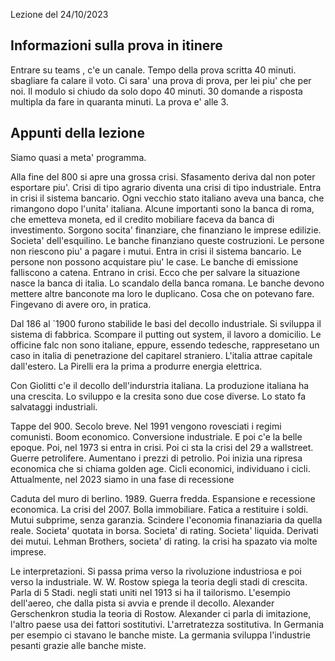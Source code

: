 Lezione del 24/10/2023

## Informazioni sulla prova in itinere

Entrare su teams , c'e un canale. Tempo della prova scritta 40 minuti. sbagliare fa calare il voto. Ci sara' una prova di prova, per lei piu' che per noi. Il modulo si chiudo da solo dopo 40 minuti. 30 domande a risposta multipla da fare in quaranta minuti. La prova e' alle 3. 

## Appunti della lezione

Siamo quasi a meta' programma.

Alla fine del 800 si apre una grossa crisi. Sfasamento deriva dal non poter esportare piu'. Crisi di tipo agrario diventa una crisi di tipo industriale. Entra in crisi il sistema bancario. Ogni vecchio stato italiano aveva una banca, che rimangono dopo l'unita' italiana. Alcune importanti sono la banca di roma, che emetteva moneta, ed il credito mobiliare faceva da banca di investimento. Sorgono socita' finanziare, che finanziano le imprese edilizie. Societa' dell'esquilino. Le banche finanziano queste costruzioni. Le persone non riescono piu' a pagare i mutui. Entra in crisi il sistema bancario. Le persone non possono acquistare piu' le case. Le banche di emissione falliscono a catena. Entrano in crisi. Ecco che per salvare la situazione nasce la banca di italia. Lo scandalo della banca romana. Le banche devono mettere altre banconote ma loro le duplicano. Cosa che on potevano fare. Fingevano di avere oro, in pratica. 

Dal 186 al `1900 furono stabilide le basi del decollo industriale. Si sviluppa il sistema di fabbrica. Scompare il putting out system, il lavoro a domicilio. Le officine falc non sono italiane, eppure, essendo tedesche, rappresetano un caso in italia di penetrazione del capitarel straniero. L'italia attrae capitale dall'estero. La Pirelli era la prima a produrre energia elettrica. 

Con Giolitti c'e il decollo dell'indurstria italiana. La produzione italiana ha una crescita. Lo sviluppo e la cresita sono due cose diverse. Lo stato fa salvataggi industriali. 

Tappe del 900.
Secolo breve. Nel 1991 vengono rovesciati i regimi comunisti. Boom economico. Conversione industriale. E poi c'e la belle epoque. Poi, nel 1973 si entra in crisi. Poi ci sta la crisi del 29 a wallstreet. Guerre petrolifere. Aumentano i prezzi di petrolio. Poi inizia una ripresa economica che si chiama golden age. Cicli economici, individuano i cicli. Attualmente, nel 2023 siamo in una fase di recessione

 Caduta del muro di berlino. 1989. Guerra fredda. Espansione e recessione economica. La crisi del 2007. Bolla immobiliare. Fatica a restituire i soldi. Mutui subprime, senza garanzia. Scindere l'economia finanaziaria da quella reale. Societa' quotata in borsa. Societa' di rating. Societa' liquida. Derivati dei mutui. Lehman Brothers, societa' di rating. la crisi ha spazato via molte imprese.
 
 Le interpretazioni. Si passa prima verso la rivoluzione industriosa e poi verso la industriale. W. W. Rostow spiega la teoria degli stadi di crescita. Parla di 5 Stadi. negli stati uniti nel 1913 si ha il tailorismo. L'esempio dell'aereo, che dalla pista si avvia e prende il decollo. Alexander Gerschenkron studia la teoria di Rostow. Alexander ci parla di imitazione, l'altro paese usa dei fattori sostitutivi. L'arretratezza sostitutiva. In Germania per esempio ci stavano le banche miste. La germania sviluppa l'industrie pesanti grazie alle banche miste. 
 
